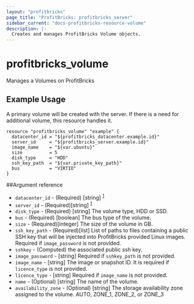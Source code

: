 ```yaml
---
layout: "profitbricks"
page_title: "ProfitBricks: profitbricks_server"
sidebar_current: "docs-profitbricks-resource-volume"
description: |-
  Creates and manages ProfitBricks Volume objects.
---
```


# profitbricks\_volume

Manages a Volumes on ProfitBricks

## Example Usage

A primary volume will be created with the server. If there is a need for additional volume, this resource handles it.

```hcl
resource "profitbricks_volume" "example" {
  datacenter_id = "${profitbricks_datacenter.example.id}"
  server_id     = "${profitbricks_server.example.id}"
  image_name    = "${var.ubuntu}"
  size          = 5
  disk_type     = "HDD"
  ssh_key_path  = "${var.private_key_path}"
  bus           = "VIRTIO"
}
```

##Argument reference

* `datacenter_id` - (Required) [string] <sup>[1](#myfootnote1)</sup>
* `server_id` - (Required)[string] <sup>[1](#myfootnote1)</sup>
* `disk_type` - (Required) [string] The volume type, HDD or SSD.
* `bus` - (Required) [boolean] The bus type of the volume.
* `size` -  (Required)[integer] The size of the volume in GB.
* `ssh_key_path` -  (Required)[list] List of paths to files containing a public SSH key that will be injected into ProfitBricks provided Linux images. Required if `image_password` is not provided.
* `sshkey` - (Computed) the associated public ssh key.
* `image_password` - [string] Required if `sshkey_path` is not provided.
* `image_name` - [string] The image or snapshot ID. It is required if `licence_type` is not provided.
* `licence_type` - [string] Required if `image_name` is not provided.
* `name` - (Optional) [string] The name of the volume.
* `availability_zone` - (Optional) [string] The storage availability zone assigned to the volume. AUTO, ZONE_1, ZONE_2, or ZONE_3
